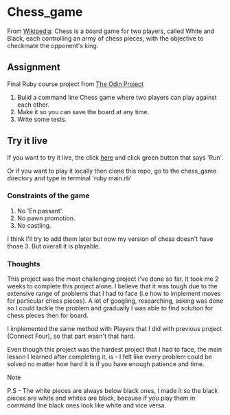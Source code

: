 # Chess_game
From [Wikipedia](https://en.wikipedia.org/wiki/Chess): 
Chess is a board game for two players, called White and Black, each controlling an army of chess pieces, with the objective to checkmate the opponent's king.

## Assignment
Final Ruby course project from [The Odin Project](https://www.theodinproject.com/lessons/ruby-ruby-final-project)

1. Build a command line Chess game where two players can play against each other.
2. Make it so you can save the board at any time.
3. Write some tests.

## Try it live

If you want to try it live, the click [here](https://replit.com/@darkstyle221/chessgame) and click green button that says 'Run'.

Or if you want to play it locally then clone this repo, go to the chess_game directory and type in terminal 'ruby main.rb'

### Constraints of the game

1. No 'En passant'.
2. No pawn promotion.
3. No castling.

I think I'll try to add them later but now my version of chess doesn't have those 3. But overall it is playable.

### Thoughts

This project was the most challenging project I've done so far. It took me 2 weeks to complete this project alone. I believe that it was tough due to the extensive range of problems that I had to face (i.e how to implement moves for particular chess pieces). 
A lot of googling, researching, asking was done so I could tackle the problem and gradually I was able to find solution for chess pieces then for board.

I implemented the same method with Players that I did with previous project (Connect Four), so that part wasn't that hard.

Even though this project was the hardest project that I had to face, the main lesson I learned after completing it, is - I felt like every problem could be solved no matter how hard it is if you have enough patience and time.

> [!NOTE]
> P.S - The white pieces are always below black ones, I made it so the black pieces are white and whites are black, because if you play them in command line black ones look like white and vice versa.